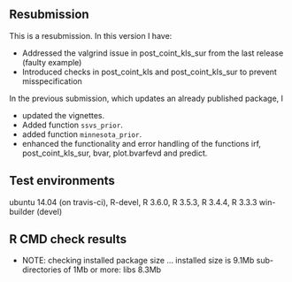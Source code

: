 ## Resubmission
This is a resubmission. In this version I have:

* Addressed the valgrind issue in post_coint_kls_sur from the last release (faulty example)
* Introduced checks in post_coint_kls and post_coint_kls_sur to prevent misspecification

In the previous submission, which updates an already published package, I

* updated the vignettes.
* Added function `ssvs_prior`.
* added function `minnesota_prior`.
* enhanced the functionality and error handling of the functions irf, post_coint_kls_sur, bvar, plot.bvarfevd and predict.

## Test environments
ubuntu 14.04 (on travis-ci), R-devel, R 3.6.0, R 3.5.3, R 3.4.4, R 3.3.3
win-builder (devel)

## R CMD check results

* NOTE: checking installed package size ... installed size is  9.1Mb sub-directories of 1Mb or more: libs 8.3Mb
